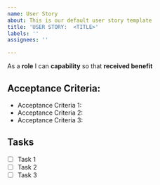 ```yaml
---
name: User Story
about: This is our default user story template
title: 'USER STORY:  <TITLE>'
labels: ''
assignees: ''

---
```


As a **role** I can **capability** so that **received benefit**

## Acceptance Criteria:
* Acceptance Criteria 1:
* Acceptance Criteria 2:
* Acceptance Criteria 3:


## Tasks
- [ ] Task 1
- [ ] Task 2
- [ ] Task 3
